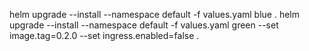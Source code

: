helm upgrade --install --namespace default -f values.yaml blue .
helm upgrade --install --namespace default -f values.yaml green --set image.tag=0.2.0 --set ingress.enabled=false .
